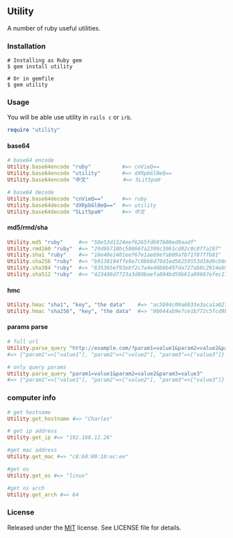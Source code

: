 ## Utility ##

A number of ruby useful utilities.


### Installation ###
    # Installing as Ruby gem
    $ gem install utility

    # Or in gemfile
    $ gem utility

### Usage ###
You will be able use utility in `rails c` or `irb`.

```ruby
require "utility"
```

#### base64 ####
```ruby
# base64 encode
Utility.base64encode "ruby"          #=> cnVieQ==
Utility.base64encode "utility"       #=> dXRpbGl0eQ==
Utility.base64encode "中文"           #=> 5Lit5paH

# base64 decode
Utility.base64decode "cnVieQ=="      #=> ruby
Utility.base64decode "dXRpbGl0eQ=="  #=> utility
Utility.base64decode "5Lit5paH"      #=> 中文
```

#### md5/rmd/sha ####
```ruby
Utility.md5 "ruby"     #=> "58e53d1324eef6265fdb97b08ed9aadf"
Utility.rmd160 "ruby"  #=> "29d9b710bc50866fa2399c3061cd02c0c8ffa197"
Utility.sha1 "ruby"    #=> "18e40e1401eef67e1ae69efab09afb71f87ffb81"
Utility.sha256 "ruby"  #=> "b9138194ffe9e7c8bb6d79d1ed56259553d18d9cb60b66e3ba5aa2e5b078055a"
Utility.sha384 "ruby"  #=> "635365ef93ebf2c7a4e40b0b497da727ab8c2914eb9f052e6be40476f95d3daf44786790f5f0e843fab419b43022e069"
Utility.sha512 "ruby"  #=> "423408d7723a3d80baefa804bd50b61a89667efec1713386a7b8efe28e5d13968307a908778cad210d7aa2dfe7db9a2aa86895f9fc1eeefcc99814310b207a6b"
```

#### hmc ####
```ruby
Utility.hmac "sha1", "key", "the data"    #=> "ac5b94c09a6033e3aca1a02116ebf48722b155e0"
Utility.hmac "sha256", "key", "the data"  #=> "00644ab9e7ce1b772c5fcd9b460b1a4fa78de4a55c162590ac506f2f76d62a40"
```

#### params parse ####
```ruby
# full url
Utility.parse_query "http://example.com/?param1=value1&param2=value2&param3=value3"
#=> {"param1"=>["value1"], "param2"=>["value2"], "param3"=>["value3"]}

# only query params
Utility.parse_query "param1=value1&param2=value2&param3=value3"
#=> {"param1"=>["value1"], "param2"=>["value2"], "param3"=>["value3"]}
```
### computer info ###
```ruby
# get hostname
Utility.get_hostname #=> "Charles"

# get ip address
Utility.get_ip #=> "192.168.12.26"

#get mac address
Utility.get_mac #=> "c8:60:00:10:ec:ee"

#get os
Utility.get_os #=> "linux"

#get os arch
Utility.get_arch #=> 64
```

### License ###
Released under the [MIT](http://opensource.org/licenses/MIT) license. See LICENSE file for details.

